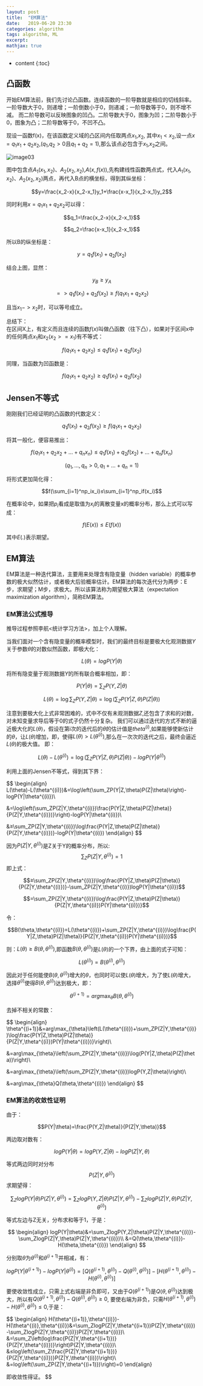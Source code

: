 ```yaml
---
layout: post
title:  "EM算法"
date:   2019-06-20 23:30
categories: algorithm
tags: algorithm, ML
excerpt: 
mathjax: true
---
```


* content
{:toc}


## 凸函数
开始EM算法前，我们先讨论凸函数。连续函数的一阶导数就是相应的切线斜率。一阶导数大于0，则递增；一阶倒数小于0，则递减；一阶导数等于0，则不增不减。 而二阶导数可以反映图象的凹凸。二阶导数大于0，图象为凹；二阶导数小于0，图象为凸；二阶导数等于0，不凹不凸。

现设一函数f(x)，在该函数定义域的凸区间内任取两点$x_1$,$x_2$, 其中$x_1<x_2$,设一点$x=q_1x_1+q_2x_2$,($q_1$,$q_2>0$且$q_1+q_2=1$),那么该点必包含于$x_1$,$x_2$之间。

![image03](https://darcyqin.github.io/img/tufunc.png)

图中包含点$A_1(x_1,x_2)$、$A_2(x_2,x_2)$,$A(x,f(x))$,先构建线性函数两点式，代入$A_1(x_1,x_2)$、$A_2(x_2,x_2)$两点，再代入B点的横坐标，得到其纵坐标：

$$y=\frac{x_2-x}{x_2-x_1}y_1+\frac{x-x_1}{x_2-x_1}y_2$$

同时利用$x=q_1x_1+q_2x_2$可以得：


$$q_1=\frac{x_2-x}{x_2-x_1}$$

$$q_2=\frac{x-x_1}{x_2-x_1}$$

所以B的纵坐标是：

$$y=q_1f(x_1)+q_2f(x_2)$$

结合上图，显然：

$$y_B≥y_A$$

$$=> q_1f(x_1)+q_2f(x_2)≥f(q_1x_1+q_2x_2)$$

且当$x_1 -> x_2$时，可以等号成立。

总结下：   
在区间X上，有定义而且连续的函数$f(x)$叫做凸函数（往下凸），如果对于区间x中的任何两点$x_1$和$x_2(x_2>=x_1)$有不等式：

$$f(q_1x_1+q_2x_2) ≤q_1f(x_1)+q_2f(x_2)$$

同理，当函数为凹函数是：

$$f(q_1x_1+q_2x_2) ≥q_1f(x_1)+q_2f(x_2)$$


## Jensen不等式
刚刚我们已经证明的凸函数的代数定义：

$$q_1f(x_1)+q_2f(x_2)≥f(q_1x_1+q_2x_2)$$

将其一般化，便容易推出：

$$f(q_1x_1+q_2x_2+...+q_nx_n)≤q_1f(x_1)+q_2f(x_2)+...+q_nf(x_n)$$

$$(q_1,...,q_n>0,q_1+...+q_n=1)$$

将形式更加简化得：

$$f(\sum_{i=1}^np_ix_i)≤\sum_{i=1}^np_if(x_i)$$

在概率论中，如果把$p_i$看成是取值为$x_i$的离散变量x的概率分布，那么上式可以写成：

$$f(E(x))≤E(f(x))$$

其中$E(.)$表示期望。

## EM算法
EM算法是一种迭代算法，主要用来处理含有隐变量（hidden variable）的概率参数的极大似然估计，或者极大后验概率估计。EM算法的每次迭代分为两步：E步，求期望；M步，求极大。所以该算法称为期望极大算法（expectation maximization algorithm），简称EM算法。
### EM算法公式推导
推导过程参照李航<统计学习方法>，加上个人理解。

当我们面对一个含有隐变量的概率模型时，我们的最终目标是要极大化观测数据$Y$关于参数$\theta$的对数似然函数，即极大化：

$$L(\theta)=logP(Y|\theta)$$

将所有隐变量于观测数据$Y$的所有联合概率相加，即：

$$P(Y|\theta)=\sum_ZP(Y,Z|\theta)$$


$$L(\theta)=\log\sum_ZP(Y,Z|\theta)=\log\left(\sum_ZP(Y|Z,\theta)P(Z|\theta)\right)$$

注意到要极大化上式非常困难的，式中不仅有未观测数据$Z$,还包含了求和的对数，对未知变量求导后等于0的式子仍然十分复杂。
我们可以通过迭代的方式不断的逼近极大化的$L(\theta)$，假设在第i次的迭代后的$\theta$的估计值是$theta^{(i)}$,如果能够使新估计的$\theta$，让$L(\theta)$增加，即，使得$L(\theta)>L(\theta^{(i)})$,那么在一次次的迭代之后，最终会逼近$L(\theta)$的极大值。
即：
	
$$L(\theta)-L(\theta^{(i)})=\log\left(\sum_ZP(Y|Z,\theta)P(Z|\theta)\right)-logP(Y|\theta^{(i)})$$

利用上面的Jensen不等式，得到其下界：

$$
\begin{align}	
L(\theta)-L(\theta^{(i)})&=\log\left(\sum_ZP(Y|Z,\theta)P(Z|\theta)\right)-logP(Y|\theta^{(i)})\\

&=\log\left(\sum_ZP(Z|Y,\theta^{(i)})\frac{P(Y|Z,\theta)P(Z|\theta)}{P(Z|Y,\theta^{(i)})}\right)-logP(Y|\theta^{(i)})\\

&≥\sum_ZP(Z|Y,\theta^{(i)})\log\frac{P(Y|Z,\theta)P(Z|\theta)}{P(Z|Y,\theta^{(i)})}-logP(Y|\theta^{(i)})
\end{align}
$$

因为$P(Z|Y,\theta^{(i)})$是Z关于Y的概率分布，所以:
$$\sum_ZP(Z|Y,\theta^{(i)})=1$$
即上式：

$$≥\sum_ZP(Z|Y,\theta^{(i)})\log\frac{P(Y|Z,\theta)P(Z|\theta)}{P(Z|Y,\theta^{(i)})}-\sum_ZP(Z|Y,\theta^{(i)})logP(Y|\theta^{(i)})$$

$$=\sum_ZP(Z|Y,\theta^{(i)})\log\frac{P(Y|Z,\theta)P(Z|\theta)}{P(Z|Y,\theta^{(i)})P(Y|\theta^{(i)})}$$

令：

$$B(\theta,\theta^{(i)})=L(\theta^{(i)})+\sum_ZP(Z|Y,\theta^{(i)})\log\frac{P(Y|Z,\theta)P(Z|\theta)}{P(Z|Y,\theta^{(i)})P(Y|\theta^{(i)})}$$

则：$L(\theta)≥B(\theta,\theta^{(i)})$,即函数$B(\theta,\theta^{(i)})$是$L(\theta)$的一个下界，由上面的式子可知：

$$L(\theta^{(i)})=B(\theta^{(i)},\theta^{(i)})$$

因此对于任何能使$B(\theta,\theta^{(i)})$增大的$\theta$，也同时可以使$L(\theta)$增大，为了使$L(\theta)$增大，选择$\theta^{(i)}$使得$B(\theta,\theta^{(i)})$达到极大，即：

$$\theta^{(i+1)}=arg\max_{\theta}B(\theta,\theta^{(i)})$$

去掉不相关的常数：

$$
\begin{align}
\theta^{(i+1)}&=arg\max_{\theta}\left(L(\theta^{(i)})+\sum_ZP(Z|Y,\theta^{(i)})\log\frac{P(Y|Z,\theta)P(Z|\theta)}{P(Z|Y,\theta^{(i)})P(Y|\theta^{(i)})}\right)\\

&=arg\max_{\theta}\left(\sum_ZP(Z|Y,\theta^{(i)})\log(P(Y|Z,\theta)P(Z|\theta))\right)\\

&=arg\max_{\theta}\left(\sum_ZP(Z|Y,\theta^{(i)})logP(Y,Z|\theta)\right)\\

&=arg\max_{\theta}Q(\theta,\theta^{(i)})
\end{align}
$$

### EM算法的收敛性证明

由于：
	
$$P(Y|\theta)=\frac{P(Y,Z|\theta)}{P(Z|Y,\theta)}$$

两边取对数有：

$$logP(Y|\theta)=logP(Y,Z|\theta)-logP(Z|Y,\theta)$$

等式两边同时对分布
$$P(Z|Y,\theta^{(i)})$$
求期望得：

$$\sum_ZlogP(Y|\theta)P(Z|Y,\theta^{(i)})=\sum_ZlogP(Y,Z|\theta)P(Z|Y,\theta^{(i)})-\sum_ZlogP(Z|Y,\theta)P(Z|Y,\theta^{(i)})$$

等式左边与Z无关，分布求和等于1，于是：

$$
\begin{align}
logP(Y|\theta)&=\sum_ZlogP(Y,Z|\theta)P(Z|Y,\theta^{(i)})-\sum_ZlogP(Z|Y,\theta)P(Z|Y,\theta^{(i)})\\
&=Q(\theta,\theta^{(i)})-H(\theta,\theta^{(i)})
\end{align}
$$

分别取$\theta$为$\theta^{(i)}$和$\theta^{(i+1)}$并相减，有：

$$logP(Y|\theta^{(i+1)})-logP(Y|\theta^{(i)})=[Q(\theta^{(i+1)},\theta^{(i)})-Q(\theta^{(i)},\theta^{(i)})]-[H(\theta^{(i+1)},\theta^{(i)})-H(\theta^{(i)},\theta^{(i)})]$$

要使收敛性成立，只需上式右端是非负即可，又由于$Q(\theta^{(i+1)})$是$Q(\theta,\theta^{(i)})$达到极大，所以有$Q(\theta^{(i+1)},\theta^{(i)})-Q(\theta^{(i)},\theta^{(i)})≥0$, 要使右端为非负，只需$H(\theta^{(i+1)},\theta^{(i)})-H(\theta^{(i)},\theta^{(i)})≤0$,于是：

$$
\begin{align}
H(\theta^{(i+1)},\theta^{(i)})-H(\theta^{(i)},\theta^{(i)})&=\sum_ZlogP(Z|Y,\theta^{(i+1)})P(Z|Y,\theta^{(i)})-\sum_ZlogP(Z|Y,\theta^{(i)})P(Z|Y,\theta^{(i)})\\
&=\sum_Z\left(log\frac{P(Z|Y,\theta^{(i+1)})}{P(Z|Y,\theta^{(i)})}\right)P(Z|Y,\theta^{(i)})\\
&≤log\left(\sum_Z\frac{P(Z|Y,\theta^{(i+1)})}{P(Z|Y,\theta^{(i)})}P(Z|Y,\theta^{(i)})\right)\\
&=log\left(\sum_ZP(Z|Y,\theta^{(i+1)})\right)=0
\end{align}

即收敛性得证。
$$